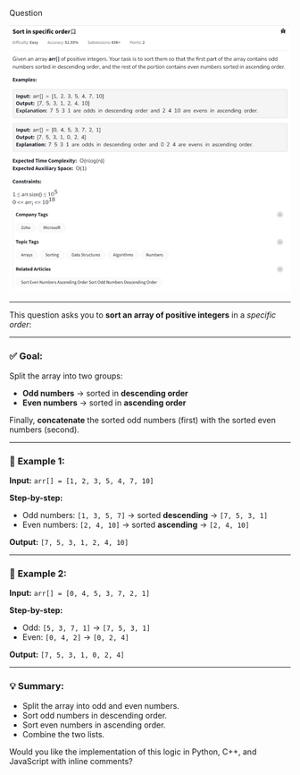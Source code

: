 Question

![Question](Question.png)

---

This question asks you to **sort an array of positive integers** in a *specific order*:

---

### ✅ **Goal:**

Split the array into two groups:

* **Odd numbers** → sorted in **descending order**
* **Even numbers** → sorted in **ascending order**

Finally, **concatenate** the sorted odd numbers (first) with the sorted even numbers (second).

---

### 📘 **Example 1:**

**Input:**
`arr[] = [1, 2, 3, 5, 4, 7, 10]`

**Step-by-step:**

* Odd numbers: `[1, 3, 5, 7]` → sorted **descending** → `[7, 5, 3, 1]`
* Even numbers: `[2, 4, 10]` → sorted **ascending** → `[2, 4, 10]`

**Output:**
`[7, 5, 3, 1, 2, 4, 10]`

---

### 📘 **Example 2:**

**Input:**
`arr[] = [0, 4, 5, 3, 7, 2, 1]`

**Step-by-step:**

* Odd: `[5, 3, 7, 1]` → `[7, 5, 3, 1]`
* Even: `[0, 4, 2]` → `[0, 2, 4]`

**Output:**
`[7, 5, 3, 1, 0, 2, 4]`

---

### 💡 Summary:

* Split the array into odd and even numbers.
* Sort odd numbers in descending order.
* Sort even numbers in ascending order.
* Combine the two lists.

Would you like the implementation of this logic in Python, C++, and JavaScript with inline comments?
